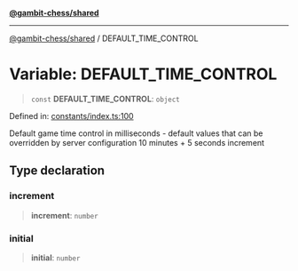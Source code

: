 [**@gambit-chess/shared**](../README.md)

***

[@gambit-chess/shared](../globals.md) / DEFAULT\_TIME\_CONTROL

# Variable: DEFAULT\_TIME\_CONTROL

> `const` **DEFAULT\_TIME\_CONTROL**: `object`

Defined in: [constants/index.ts:100](https://github.com/cango91/gambit-chess/blob/b8ea13e4976c99c29d095eae7bc504b86f9add51/shared/src/constants/index.ts#L100)

Default game time control in milliseconds - default values that can be overridden by server configuration
10 minutes + 5 seconds increment

## Type declaration

### increment

> **increment**: `number`

### initial

> **initial**: `number`
